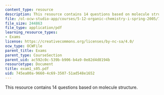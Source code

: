 ```yaml
---
content_type: resource
description: This resource contains 14 questions based on molecule structure.
file: /ol-ocw-studio-app/courses/5-12-organic-chemistry-i-spring-2005/745ea00a96604c69350751ad548e1652_exam1_s05.pdf
file_size: 244863
file_type: application/pdf
learning_resource_types:
- Exams
license: https://creativecommons.org/licenses/by-nc-sa/4.0/
ocw_type: OCWFile
parent_title: Exams
parent_type: CourseSection
parent_uid: ac592c0c-539b-b906-b4a9-0e82d4d8194b
resourcetype: Document
title: exam1_s05.pdf
uid: 745ea00a-9660-4c69-3507-51ad548e1652
---
```

This resource contains 14 questions based on molecule structure.